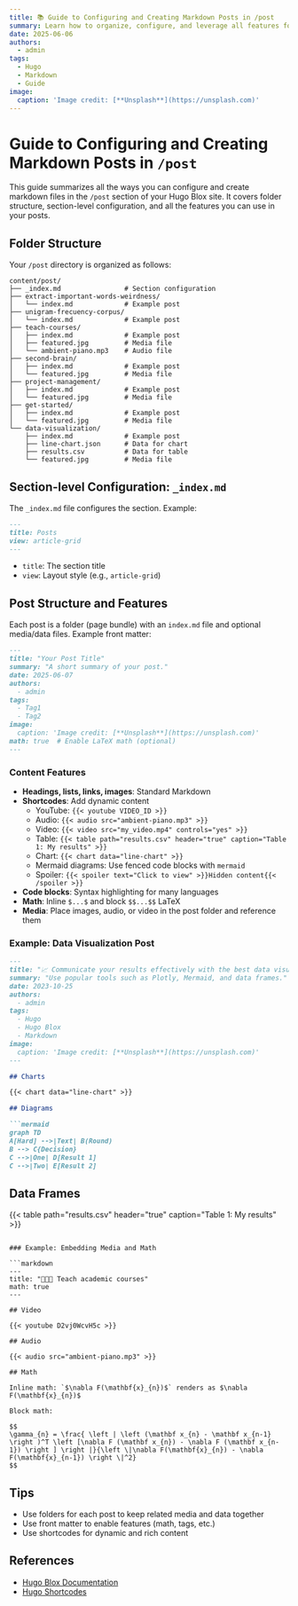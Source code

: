 ```yaml
---
title: 📚 Guide to Configuring and Creating Markdown Posts in /post
summary: Learn how to organize, configure, and leverage all features for posts in this Hugo Blox site.
date: 2025-06-06
authors:
  - admin
tags:
  - Hugo
  - Markdown
  - Guide
image:
  caption: 'Image credit: [**Unsplash**](https://unsplash.com)'
---
```


# Guide to Configuring and Creating Markdown Posts in `/post`

This guide summarizes all the ways you can configure and create markdown files in the `/post` section of your Hugo Blox site. It covers folder structure, section-level configuration, and all the features you can use in your posts.

## Folder Structure

Your `/post` directory is organized as follows:

```
content/post/
├── _index.md                # Section configuration
├── extract-important-words-weirdness/
│   └── index.md             # Example post
├── unigram-frecuency-corpus/
│   └── index.md             # Example post
├── teach-courses/
│   ├── index.md             # Example post
│   ├── featured.jpg         # Media file
│   └── ambient-piano.mp3    # Audio file
├── second-brain/
│   ├── index.md             # Example post
│   └── featured.jpg         # Media file
├── project-management/
│   ├── index.md             # Example post
│   └── featured.jpg         # Media file
├── get-started/
│   ├── index.md             # Example post
│   └── featured.jpg         # Media file
└── data-visualization/
    ├── index.md             # Example post
    ├── line-chart.json      # Data for chart
    ├── results.csv          # Data for table
    └── featured.jpg         # Media file
```

## Section-level Configuration: `_index.md`

The `_index.md` file configures the section. Example:

```markdown
---
title: Posts
view: article-grid
---
```
- `title`: The section title
- `view`: Layout style (e.g., `article-grid`)

## Post Structure and Features

Each post is a folder (page bundle) with an `index.md` file and optional media/data files. Example front matter:

```markdown
---
title: "Your Post Title"
summary: "A short summary of your post."
date: 2025-06-07
authors:
  - admin
tags:
  - Tag1
  - Tag2
image:
  caption: 'Image credit: [**Unsplash**](https://unsplash.com)'
math: true  # Enable LaTeX math (optional)
---
```

### Content Features

- **Headings, lists, links, images**: Standard Markdown
- **Shortcodes**: Add dynamic content
  - YouTube: `{{< youtube VIDEO_ID >}}`
  - Audio: `{{< audio src="ambient-piano.mp3" >}}`
  - Video: `{{< video src="my_video.mp4" controls="yes" >}}`
  - Table: `{{< table path="results.csv" header="true" caption="Table 1: My results" >}}`
  - Chart: `{{< chart data="line-chart" >}}`
  - Mermaid diagrams: Use fenced code blocks with `mermaid`
  - Spoiler: `{{< spoiler text="Click to view" >}}Hidden content{{< /spoiler >}}`
- **Code blocks**: Syntax highlighting for many languages
- **Math**: Inline `$...$` and block `$$...$$` LaTeX
- **Media**: Place images, audio, or video in the post folder and reference them

### Example: Data Visualization Post

```markdown
---
title: "📈 Communicate your results effectively with the best data visualizations"
summary: "Use popular tools such as Plotly, Mermaid, and data frames."
date: 2023-10-25
authors:
  - admin
tags:
  - Hugo
  - Hugo Blox
  - Markdown
image:
  caption: 'Image credit: [**Unsplash**](https://unsplash.com)'
---

## Charts

{{< chart data="line-chart" >}}

## Diagrams

```mermaid
graph TD
A[Hard] -->|Text| B(Round)
B --> C{Decision}
C -->|One| D[Result 1]
C -->|Two| E[Result 2]
```

## Data Frames

{{< table path="results.csv" header="true" caption="Table 1: My results" >}}
```

### Example: Embedding Media and Math

```markdown
---
title: "👩🏼‍🏫 Teach academic courses"
math: true
---

## Video

{{< youtube D2vj0WcvH5c >}}

## Audio

{{< audio src="ambient-piano.mp3" >}}

## Math

Inline math: `$\nabla F(\mathbf{x}_{n})$` renders as $\nabla F(\mathbf{x}_{n})$

Block math:

$$
\gamma_{n} = \frac{ \left | \left (\mathbf x_{n} - \mathbf x_{n-1} \right )^T \left [\nabla F (\mathbf x_{n}) - \nabla F (\mathbf x_{n-1}) \right ] \right |}{\left \|\nabla F(\mathbf{x}_{n}) - \nabla F(\mathbf{x}_{n-1}) \right \|^2}
$$
```

## Tips
- Use folders for each post to keep related media and data together
- Use front matter to enable features (math, tags, etc.)
- Use shortcodes for dynamic and rich content

## References
- [Hugo Blox Documentation](https://docs.hugoblox.com/)
- [Hugo Shortcodes](https://gohugo.io/content-management/shortcodes/) 